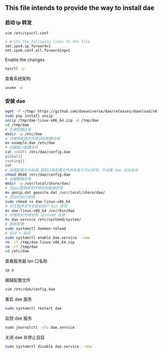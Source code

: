 ## This file intends to provide the way to install dae

### 启动 ip 转发

```
vim /etc/sysctl.conf
```

```bash
# Write the following lines to the file
net.ipv4.ip_forward=1
net.ipv6.conf.all.forwarding=1
```

Enable the changes

```bash
sysctl -p
```

查看系统架构

```bash
uname -a
```

### 安装 dae

```bash
wget -P ~/tmp/ https://github.com/daeuniverse/dae/releases/download/v0.7.1/dae-linux-x86_64.zip
sudo pip install unzip
unzip /tmp/dae-linux-x86_64.zip -d /tmp/dae
cd /tmp/dae
# 创建配置目录
mkdir -p /etc/dae
# 将案例配置文件移动到配置目录
mv example.dae /etc/dae
# 创建最小配置文件
cat <<EOF> /etc/dae/config.dae
global{}
routing{}
EOF
# 设置配置文件权限,限制只有配置文件所有者才可以读写。不设置 dae 无法启动
chmod 0640 /etc/dae/config.dae
# 创建数据目录
mkdir -p /usr/local/share/dae/
# 将geo数据库文件移动到数据目录
mv geoip.dat geosite.dat /usr/local/share/dae/
# 添加可执行权限
sudo chmod +x dae-linux-x86_64
# 将主程序文件安装到用户 bin 目录
mv dae-linux-x86_64 /usr/bin/dae
# 将服务文件移动到 systemd 目录
mv dae.service /etc/systemd/system/
# 刷新配置
sudo systemctl daemon-reload
# 启动 + 自启
sudo systemctl enable dae.service --now
rm -rf /tmp/dae-linux-x86_64.zip
rm -rf /tmp/dae
cd /etc/dae
```

查看服务器 lan 口名称

```bash
ip a
```

编辑配置文件

```bash
vim /etc/dae/config.dae
```

重启 dae 服务

```bash
sudo systemctl restart dae
```

监控 dae 服务

```bash
sudo journalctl -xfu dae.service
```

关闭 dae 并停止自启

```bash
sudo systemctl disable dae.service --now
```
